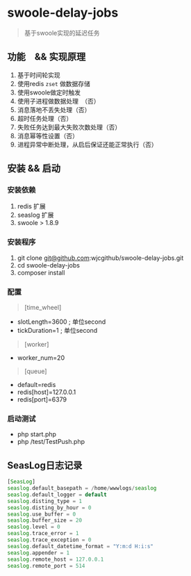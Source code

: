 # swoole-delay-jobs
> 基于swoole实现的延迟任务

## 功能　&& 实现原理
1. 基于时间轮实现
2. 使用redis `zset` 做数据存储
3. 使用swoole做定时触发
4. 使用子进程做数据处理　（否）
5. 消息落地不丢失处理（否）
6. 超时任务处理（否）
7. 失败任务达到最大失败次数处理（否）
8. 消息幂等性设置（否）
9. 进程异常中断处理，从启后保证还能正常执行（否）

## 安装 && 启动
### 安装依赖
1. redis 扩展
2. seaslog 扩展
3. swoole > 1.8.9

### 安装程序
1. git clone git@github.com:wjcgithub/swoole-delay-jobs.git
2. cd swoole-delay-jobs
3. composer install

### 配置
> [time_wheel]
- slotLength=3600  ; 单位second
- tickDuration=1   ; 单位second

>[worker]
- worker_num=20

> [queue]
- default=redis
- redis[host]=127.0.0.1
- redis[port]=6379

### 启动测试
- php start.php
- php /test/TestPush.php

## SeasLog日志记录
```php
[SeasLog]
seaslog.default_basepath = /home/wwwlogs/seaslog
seaslog.default_logger = default
seaslog.disting_type = 1
seaslog.disting_by_hour = 0
seaslog.use_buffer = 0
seaslog.buffer_size = 20
seaslog.level = 0
seaslog.trace_error = 1
seaslog.trace_exception = 0
seaslog.default_datetime_format = "Y:m:d H:i:s"
seaslog.appender = 1
seaslog.remote_host = 127.0.0.1
seaslog.remote_port = 514
```